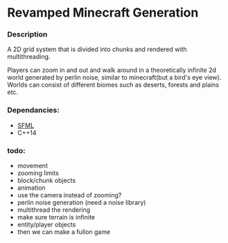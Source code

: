 # Revamped Minecraft Generation

### Description
A 2D grid system that is divided into chunks and rendered with multithreading.

Players can zoom in and out and walk around in a theoretically infinite 2d world generated by perlin noise, similar to minecraft(but a bird's eye view).
Worlds can consist of different biomes such as deserts, forests and plains etc.

### Dependancies: 
- [SFML](https://www.sfml-dev.org/download/sfml/2.5.1/)
- C++14 

### todo:
- movement
- zooming limits
- block/chunk objects
- animation
- use the camera instead of zooming?
- perlin noise generation (need a noise library)
- multithread the rendering
- make sure terrain is infinite
- entity/player objects
- then we can make a fullon game
